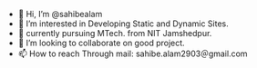 - 👋 Hi, I’m @sahibealam
- 👀 I’m interested in Developing Static and Dynamic Sites.
- 🌱 currently pursuing MTech. from NIT Jamshedpur.
- 💞️ I’m looking to collaborate on good project.
- 📫 How to reach Through mail: sahibe.alam2903＠gmail.com

<!---
sahibealam/sahibealam is a ✨ special ✨ repository because its `README.md` (this file) appears on your GitHub profile.
You can click the Preview link to take a look at your changes.
--->
